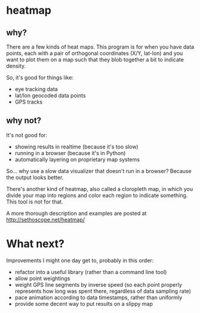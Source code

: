 # heatmap

## why?

There are a few kinds of heat maps. This program is for when you have
data points, each with a pair of orthogonal coordinates (X/Y, lat-lon)
and you want to plot them on a map such that they blob together a bit
to indicate density.

So, it's good for things like:

 - eye tracking data
 - lat/lon geocoded data points
 - GPS tracks

## why not?

It's not good for:

 - showing results in realtime (because it's too slow)
 - running in a browser (because it's in Python)
 - automatically layering on proprietary map systems

So... why use a slow data visualizer that doesn't run in a browser?
Because the output looks better.

There's another kind of heatmap, also called a cloropleth map, in
which you divide your map into regions and color each region to
indicate something.  This tool is not for that.

A more thorough description and examples are posted at
 <http://sethoscope.net/heatmap/>


# What next?

Improvements I might one day get to, probably in this order:

 - refactor into a useful library (rather than a command line tool)
 - allow point weightings
 - weight GPS line segments by inverse speed (so each point properly
   represents how long was spent there, regardless of data sampling
   rate)
 - pace animation according to data timestamps, rather than uniformly
 - provide some decent way to put results on a slippy map


